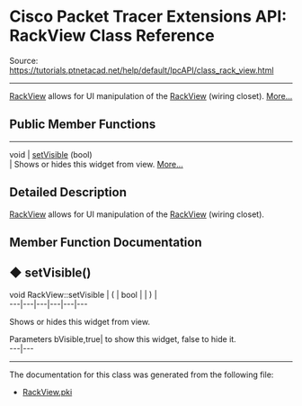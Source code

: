 # Cisco Packet Tracer Extensions API: RackView Class Reference

Source: https://tutorials.ptnetacad.net/help/default/IpcAPI/class_rack_view.html

---

[RackView](class_rack_view.html "RackView allows for UI manipulation of the RackView \(wiring closet\).") allows for UI manipulation of the [RackView](class_rack_view.html "RackView allows for UI manipulation of the RackView \(wiring closet\).") (wiring closet). [More...](class_rack_view.html#details)

##  Public Member Functions  
  
---  
void | [setVisible](class_rack_view.html#adcdd80f518b4007d67d74eb1be67019b) (bool)  
| Shows or hides this widget from view. [More...](class_rack_view.html#adcdd80f518b4007d67d74eb1be67019b)  
  
  
## Detailed Description

[RackView](class_rack_view.html "RackView allows for UI manipulation of the RackView \(wiring closet\).") allows for UI manipulation of the [RackView](class_rack_view.html "RackView allows for UI manipulation of the RackView \(wiring closet\).") (wiring closet). 

## Member Function Documentation

## ◆ setVisible()

void RackView::setVisible  | ( | bool  | | ) |   
---|---|---|---|---|---  
  
Shows or hides this widget from view. 

Parameters
     bVisible,true| to show this widget, false to hide it.   
---|---  
  
* * *

The documentation for this class was generated from the following file:

  * [RackView.pki](_rack_view_8pki.html)


